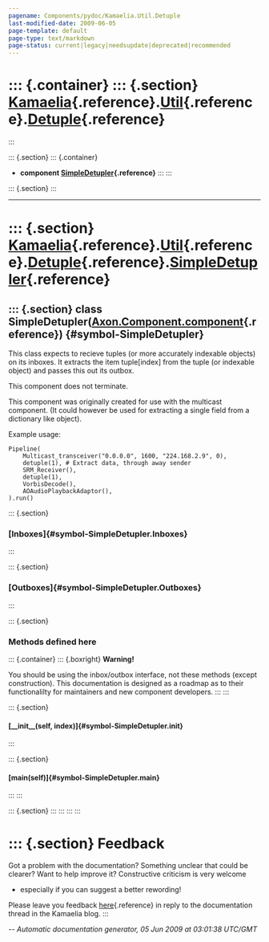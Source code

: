 ```yaml
---
pagename: Components/pydoc/Kamaelia.Util.Detuple
last-modified-date: 2009-06-05
page-template: default
page-type: text/markdown
page-status: current|legacy|needsupdate|deprecated|recommended
---
```

::: {.container}
::: {.section}
[Kamaelia](/Components/pydoc/Kamaelia.html){.reference}.[Util](/Components/pydoc/Kamaelia.Util.html){.reference}.[Detuple](/Components/pydoc/Kamaelia.Util.Detuple.html){.reference}
====================================================================================================================================================================================
:::

::: {.section}
::: {.container}
-   **component
    [SimpleDetupler](/Components/pydoc/Kamaelia.Util.Detuple.SimpleDetupler.html){.reference}**
:::
:::

::: {.section}
:::

------------------------------------------------------------------------

::: {.section}
[Kamaelia](/Components/pydoc/Kamaelia.html){.reference}.[Util](/Components/pydoc/Kamaelia.Util.html){.reference}.[Detuple](/Components/pydoc/Kamaelia.Util.Detuple.html){.reference}.[SimpleDetupler](/Components/pydoc/Kamaelia.Util.Detuple.SimpleDetupler.html){.reference}
==============================================================================================================================================================================================================================================================================

::: {.section}
class SimpleDetupler([Axon.Component.component](/Docs/Axon/Axon.Component.component.html){.reference}) {#symbol-SimpleDetupler}
------------------------------------------------------------------------------------------------------

This class expects to recieve tuples (or more accurately indexable
objects) on its inboxes. It extracts the item tuple\[index\] from the
tuple (or indexable object) and passes this out its outbox.

This component does not terminate.

This component was originally created for use with the multicast
component. (It could however be used for extracting a single field from
a dictionary like object).

Example usage:

``` {.literal-block}
Pipeline(
    Multicast_transceiver("0.0.0.0", 1600, "224.168.2.9", 0),
    detuple(1), # Extract data, through away sender
    SRM_Receiver(),
    detuple(1),
    VorbisDecode(),
    AOAudioPlaybackAdaptor(),
).run()
```

::: {.section}
### [Inboxes]{#symbol-SimpleDetupler.Inboxes}
:::

::: {.section}
### [Outboxes]{#symbol-SimpleDetupler.Outboxes}
:::

::: {.section}
### Methods defined here

::: {.container}
::: {.boxright}
**Warning!**

You should be using the inbox/outbox interface, not these methods
(except construction). This documentation is designed as a roadmap as to
their functionalilty for maintainers and new component developers.
:::
:::

::: {.section}
#### [\_\_init\_\_(self, index)]{#symbol-SimpleDetupler.__init__}
:::

::: {.section}
#### [main(self)]{#symbol-SimpleDetupler.main}
:::
:::

::: {.section}
:::
:::
:::
:::

::: {.section}
Feedback
========

Got a problem with the documentation? Something unclear that could be
clearer? Want to help improve it? Constructive criticism is very welcome
- especially if you can suggest a better rewording!

Please leave you feedback
[here](../../../cgi-bin/blog/blog.cgi?rm=viewpost&nodeid=1142023701){.reference}
in reply to the documentation thread in the Kamaelia blog.
:::

*\-- Automatic documentation generator, 05 Jun 2009 at 03:01:38 UTC/GMT*
